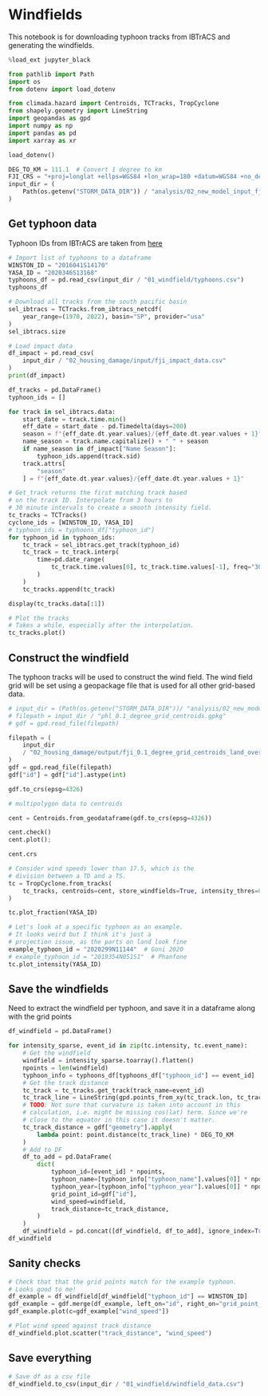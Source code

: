 # Windfields

This notebook is for downloading typhoon tracks from
IBTrACS and generating the windfields.

```python
%load_ext jupyter_black
```

```python
from pathlib import Path
import os
from dotenv import load_dotenv

from climada.hazard import Centroids, TCTracks, TropCyclone
from shapely.geometry import LineString
import geopandas as gpd
import numpy as np
import pandas as pd
import xarray as xr
```

```python
load_dotenv()
```

```python
DEG_TO_KM = 111.1  # Convert 1 degree to km
FJI_CRS = "+proj=longlat +ellps=WGS84 +lon_wrap=180 +datum=WGS84 +no_defs"
input_dir = (
    Path(os.getenv("STORM_DATA_DIR")) / "analysis/02_new_model_input_fji"
)
```

## Get typhoon data

Typhoon IDs from IBTrACS are taken from
[here](https://ncics.org/ibtracs/index.php?name=browse-name)

```python
# Import list of typhoons to a dataframe
WINSTON_ID = "2016041S14170"
YASA_ID = "2020346S13168"
typhoons_df = pd.read_csv(input_dir / "01_windfield/typhoons.csv")
typhoons_df
```

```python
# Download all tracks from the south pacific basin
sel_ibtracs = TCTracks.from_ibtracs_netcdf(
    year_range=(1970, 2022), basin="SP", provider="usa"
)
sel_ibtracs.size
```

```python
# Load impact data
df_impact = pd.read_csv(
    input_dir / "02_housing_damage/input/fji_impact_data.csv"
)
print(df_impact)
```

```python
df_tracks = pd.DataFrame()
typhoon_ids = []

for track in sel_ibtracs.data:
    start_date = track.time.min()
    eff_date = start_date - pd.Timedelta(days=200)
    season = f"{eff_date.dt.year.values}/{eff_date.dt.year.values + 1}"
    name_season = track.name.capitalize() + " " + season
    if name_season in df_impact["Name Season"]:
        typhoon_ids.append(track.sid)
    track.attrs[
        "season"
    ] = f"{eff_date.dt.year.values}/{eff_date.dt.year.values + 1}"
```

```python
# Get_track returns the first matching track based
# on the track ID. Interpolate from 3 hours to
# 30 minute intervals to create a smooth intensity field.
tc_tracks = TCTracks()
cyclone_ids = [WINSTON_ID, YASA_ID]
# typhoon_ids = typhoons_df["typhoon_id"]
for typhoon_id in typhoon_ids:
    tc_track = sel_ibtracs.get_track(typhoon_id)
    tc_track = tc_track.interp(
        time=pd.date_range(
            tc_track.time.values[0], tc_track.time.values[-1], freq="30T"
        )
    )
    tc_tracks.append(tc_track)

display(tc_tracks.data[:1])
```

```python
# Plot the tracks
# Takes a while, especially after the interpolation.
tc_tracks.plot()
```

## Construct the windfield

The typhoon tracks will be used to construct the wind field.
The wind field grid will be set using a geopackage file that is
used for all other grid-based data.

```python
# input_dir = (Path(os.getenv("STORM_DATA_DIR"))/ "analysis/02_new_model_input/input")
# filepath = input_dir / "phl_0.1_degree_grid_centroids.gpkg"
# gdf = gpd.read_file(filepath)

filepath = (
    input_dir
    / "02_housing_damage/output/fji_0.1_degree_grid_centroids_land_overlap.gpkg"
)
gdf = gpd.read_file(filepath)
gdf["id"] = gdf["id"].astype(int)

gdf.to_crs(epsg=4326)
```

```python
# multipolygon data to centroids

cent = Centroids.from_geodataframe(gdf.to_crs(epsg=4326))

cent.check()
cent.plot();
```

```python
cent.crs
```

```python
# Consider wind speeds lower than 17.5, which is the
# division between a TD and a TS.
tc = TropCyclone.from_tracks(
    tc_tracks, centroids=cent, store_windfields=True, intensity_thres=0
)
```

```python
tc.plot_fraction(YASA_ID)
```

```python
# Let's look at a specific typhoon as an example.
# It looks weird but I think it's just a
# projection issue, as the parts on land look fine
example_typhoon_id = "2020299N11144"  # Goni 2020
# example_typhoon_id = "2019354N05151"  # Phanfone
tc.plot_intensity(YASA_ID)
```

## Save the windfields

Need to extract the windfield per typhoon, and
save it in a dataframe along with the grid points

```python
df_windfield = pd.DataFrame()

for intensity_sparse, event_id in zip(tc.intensity, tc.event_name):
    # Get the windfield
    windfield = intensity_sparse.toarray().flatten()
    npoints = len(windfield)
    typhoon_info = typhoons_df[typhoons_df["typhoon_id"] == event_id]
    # Get the track distance
    tc_track = tc_tracks.get_track(track_name=event_id)
    tc_track_line = LineString(gpd.points_from_xy(tc_track.lon, tc_track.lat))
    # TODO: Not sure that curvature is taken into account in this
    # calculation, i.e. might be missing cos(lat) term. Since we're
    # close to the equator in this case it doesn't matter.
    tc_track_distance = gdf["geometry"].apply(
        lambda point: point.distance(tc_track_line) * DEG_TO_KM
    )
    # Add to DF
    df_to_add = pd.DataFrame(
        dict(
            typhoon_id=[event_id] * npoints,
            typhoon_name=[typhoon_info["typhoon_name"].values[0]] * npoints,
            typhoon_year=[typhoon_info["typhoon_year"].values[0]] * npoints,
            grid_point_id=gdf["id"],
            wind_speed=windfield,
            track_distance=tc_track_distance,
        )
    )
    df_windfield = pd.concat([df_windfield, df_to_add], ignore_index=True)
df_windfield
```

## Sanity checks

```python
# Check that that the grid points match for the example typhoon.
# Looks good to me!
df_example = df_windfield[df_windfield["typhoon_id"] == WINSTON_ID]
gdf_example = gdf.merge(df_example, left_on="id", right_on="grid_point_id")
gdf_example.plot(c=gdf_example["wind_speed"])
```

```python
# Plot wind speed against track distance
df_windfield.plot.scatter("track_distance", "wind_speed")
```

## Save everything

```python
# Save df as a csv file
df_windfield.to_csv(input_dir / "01_windfield/windfield_data.csv")
```

```python

```
